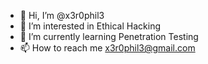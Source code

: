 - 👋 Hi, I’m @x3r0phil3
- 👀 I’m interested in Ethical Hacking
- 🌱 I’m currently learning Penetration Testing
- 📫 How to reach me x3r0phil3@gmail.com

<!---
x3r0phil3/x3r0phil3 is a ✨ special ✨ repository because its `README.md` (this file) appears on your GitHub profile.
You can click the Preview link to take a look at your changes.
--->
